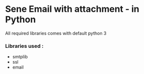 # Sene Email with attachment - in Python

All required libraries comes with default python 3

### Libraries used :

- smtplib
- ssl
- email
